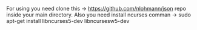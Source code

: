 For using you need clone this -> https://github.com/nlohmann/json repo inside your main directory.
Also you need install ncurses 
comman -> sudo apt-get install libncurses5-dev libncursesw5-dev
